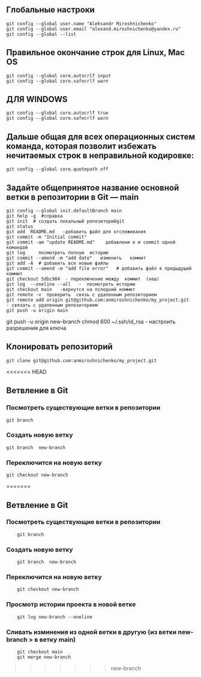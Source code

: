 ##  Глобальные настроки
    git config --global user.name "Aleksandr Miroshnichenko"
    git config --global user.email "alexand.miroshnichenko@yandex.ru"
    git config --global --list 

## Правильное окончание строк для Linux, Mac OS
    git config --global core.autocrlf input 
    git config --global core.safecrlf warn
    
##  ДЛЯ WINDOWS  
    git config --global core.autocrlf true
    git config --global core.safecrlf warn

## Дальше общая для всех операционных систем команда, которая позволит избежать нечитаемых строк в неправильной кодировке:
    git config --global core.quotepath off

## Задайте общепринятое название основной ветки в репозитории в Git — main
    git config --global init.defaultBranch main
    git help -g  #справка    	
    git init  # создать локальный ропозиторийgit
    git status
    git add  README.md   -добавить файл для отслеживания
    git commit -m "Initial commit"
    git commit -am "update README.md"    добавлени е и commit одной командой 
    git log     посмотреть полную  историю 
    git commit --amend -m "add date"   изменить   коммит 
    git add -A  # добавить все новые файлы
    git commit --amend -m "add file error"   # добавить файл в предыдущий коммит
    git checkout 5dbc984  - переключение между  коммит  (хеш)
    git log  --oneline --all   -  посмотреть историю 
    git checkout main   -вернутся на пследний коммит
    git remote -v  проверить  связь с удаленным репозиторием
    git remote add origin git@github.com:anmiroshnichenko/my_project.git     - связать с удаленным репозиторием
    git push -u origin main   
   git push -u origin new-branch
		chmod 600 ~/.ssh/id_rsa - настроить  разрешения для ключа 

## Клонировать репозиторий
	git clone git@github.com:anmiroshnichenko/my_project.git	
<<<<<<< HEAD
## Ветвление в Git
  ### Посмотреть существующие ветки в репозитории
	git branch
  ### Создать новую ветку 
	git branch  new-branch  
  ### Переключится на новую ветку
	git checkout new-branch 
=======

## Ветвление в Git
  ### Посмотреть существующие ветки в репозитории
        git branch
  ### Создать новую ветку
        git branch  new-branch  
  ### Переключится на новую ветку
        git checkout new-branch 
  ### Просмотр истории проекта в новой ветке 
        git log new-branch --oneline
  ###  Сливать изминения из одной ветки в другую (из ветки new-branch >  в ветку main)
        git checkout main 
        git merge new-branch

>>>>>>> new-branch
